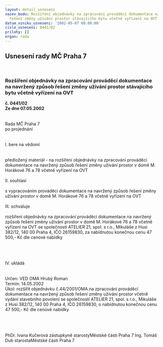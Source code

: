```yaml
---
layout: detail_usneseni
nazev_bodu: Rozšíření objednávky na zpracování prováděcí dokumentace na navržený způsob
  řešení změny užívání prostor stávajícího bytu včetně vyřízení na OVT
datum_vzniku_usneseni: '2002-05-07 00:00:00'
cislo_usneseni: 0441/02
prilohy: []
organ: rada
---
```

<div id="ucUsn_pList" class="usn">
	<span><h2>Usnesení rady MČ Praha 7 </h2>
<br></span><div class="standBody">
<span><h3>Rozšíření objednávky na zpracování prováděcí dokumentace na navržený způsob řešení změny užívání prostor stávajícího bytu včetně vyřízení na OVT</h3></span><div class="center">
		<strong>č. 0441/02</strong><br>
	</div>
<div class="center">
		<strong>Ze dne 07.05.2002</strong><br><br>
	</div>
<br>Rada MČ Praha 7<br>po projednání<br><br><br>I.	bere na vědomí<br><br> <br>předložený materiál - na rozšíření objednávky na zpracování prováděcí dokumentace na navržený způsob řešení změny užívání prostor v domě M. Horákové 76 a 78 včetně vyřízení na OVT<br><br>II.	souhlasí <br><br>s vypracováním prováděcí dokumentace na navržený způsob řešení změny užívání prostor v domě M. Horákové 76 a 78 včetně vyřízení na OVT<br><br>III.	schvaluje <br><br>rozšíření objednávky na zpracování prováděcí dokumentace na navržený způsob řešení změny užívání prostor v domě M. Horákové 76 a 78 včetně vyřízení na OVT se společností ATELIER 21, spol. s r.o., Mikuláše z Husi 382/12, 140 00 Praha 4, IČO 26159830, za nabídnutou konečnou cenu 47 500,- Kč dle cenové nabídky<br><br><br><br><br>IV.	ukládá <br><br> <br>Určen:	VED OMA Hrubý Roman<br>Termín: 14.05.2002<br>Úkol:	rozšířit objednávku č.44/2001/OMA na zpracování prováděcí dokumentace na navržený způsob řešení změny užívání prostor včetně vydání stavebního povolení se společností ATELIER 21, spol. s r.o., Mikuláše z Husi 382/12, 140 00 Praha 4, IČO 26159830, o nabídnutou konečnou cenu 47 500,- Kč dle cenové nabídky <br> <br><br> <br>	<br>PhDr. Ivana Kučerová zástupkyně starostyMěstské části Praha 7	Ing. Tomáš Dub starostaMěstské části Praha 7<br>	<br><br>
</div>
</div>